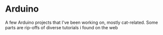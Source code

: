 # Arduino
A few Arduino projects that I've been working on, mostly cat-related.
Some parts are rip-offs of diverse tutorials i found on the web
